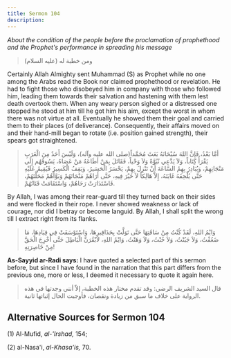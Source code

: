 ```yaml
---
title: Sermon 104
description: 
---
```


*About the condition of the people before the proclamation of
prophethood and the Prophet\'s performance in spreading his message*

> ومن خطبة له (عليه السلام)

Certainly Allah Almighty sent Muhammad (S) as Prophet while no one among
the Arabs read the Book nor claimed prophethood or revelation. He had to
fight those who disobeyed him in company with those who followed him,
leading them towards their salvation and hastening with them lest death
overtook them. When any weary person sighed or a distressed one stopped
he stood at him till he got him his aim, except the worst in whom there
was not virtue at all. Eventually he showed them their goal and carried
them to their places (of deliverance). Consequently, their affairs moved
on and their hand-mill began to rotate (i.e. position gained strength),
their spears got straightened.

> أمَّا بَعْدُ، فَإِنَّ اللهَ سُبْحَانَهُ بَعَثَ مُحَمَّداً(صلى الله عليه وآله)، وَلَيْسَ أَحَدٌ مِنَ
> الْعَرَبِ يَقْرَأُ كِتَاباً، وَلاَ يَدَّعِي نُبُوَّةً وَلاَ وَحْياً، فَقَاتَلَ بِمَنْ أطَاعَهُ مَنْ عَصَاهُ،
> يَسُوقُهُم إِلَى مَنْجَاتِهِمْ، وَيُبَادِرُ بِهِمُ السَّاعَةَ أَنْ تَنْزِلَ بِهِمْ، يَحْسَرُ الْحَسَيرُ، وَيَقِفُ
> الْكَسِيرُ فَيُقِيمُ عَلَيْهِ حَتَّى يُلْحِقَهُ غَايَتَهُ، إِلاَّ هَالِكاً لاَ خَيْرَ فِيهِ، حَتَّى أَرَاهُمْ
> مَنْجَاتَهُمْ وَبَوَّأَهُمْ مَحَلَّتَهُمْ، فَاسْتَدَارَتْ رَحَاهُمْ، وَاسْتَقَامَتْ قَنَاتُهُمْ.

By Allah, I was among their rear-guard till they turned back on their
sides and were flocked in their rope. I never showed weakness or lack of
courage, nor did I betray or become languid. By Allah, I shall split the
wrong till I extract right from its flanks.

> وَايْمُ اللهِ، لَقَدْ كُنْتُ مِنْ سَاقَتِهَا حَتَّى تَوَلَّتْ بِحَذَافِيرِهَا، وَاسْتَوْسَقَتْ فِي قِيَادِهَا،
> مَا ضَعُفْتُ، وَلاَ جَبُنْتُ، وَلاَ خُنْتُ، وَلاَ وَهَنْتُ، وَايْمُ اللهِ، لاَبْقُرَنَّ الْبَاطِلَ حَتَّى
> أُخْرِجَ الْحَقَّ مِنْ خَاصِرَتِهِ!

**As-Sayyid ar-Radi says:** I have quoted a selected part of this sermon
before, but since I have found in the narration that this part differs
from the previous one, more or less, I deemed it necessary to quote it
again here.

> قال السيد الشريف الرضي: وقد تقدم مختار هذه الخطبة، إلاّ أنني وجدتها في
> هذه الرواية على خلاف ما سبق من زيادة ونقصان، فأوجبت الحال إثباتها
> ثانية.

## Alternative Sources for Sermon 104

\(1\) Al-Mufid, *al-\'Irshad,* 154;

\(2\) al-Nasa\'i, *al-Khasa\'is,* 70.